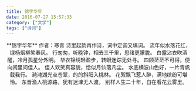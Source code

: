 ```yaml
---
title: 锦字华年
date: 2016-07-27 15:57:33
category: ["文学"]
tags: ["诗词"]
---
```


<center>
**锦字华年**
作者：寒青
<!--more-->
诗里起韵再作诗，词中定调又填词。
流年似水落花红，绿杨烟柳笑春风。
行匆匆，听晚钟，相去三千里，思绪更朦胧。
白露沾衣吹酒醒，冷月孤星分外明。
华衣锦绣轻盈步，转眼迷踪无处寻。
四顾茫茫不可得，便向闾里问佳人。
佳人欢笑真容貌，恰似月仙落凡尘。
水底横波山色好，一片青帆载我行。
滟滟湖光点苍翠，的的斜阳入桃林。
花絮飘飞惹人醉，满地缤纷可堪怜。
东晋渔人桃源路，犹有迷津无人渡。
别样人生二十年，自在看花云雾里。
</center>